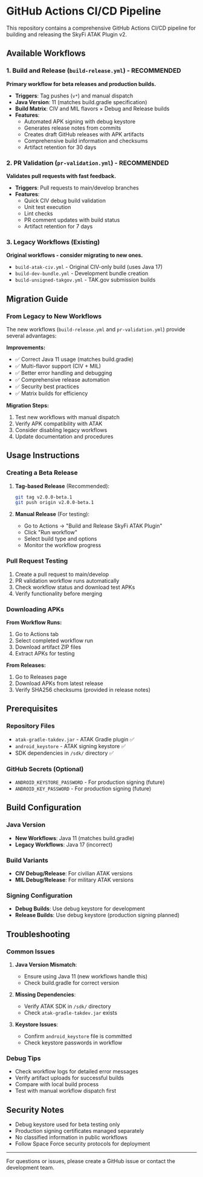 # GitHub Actions CI/CD Pipeline

This repository contains a comprehensive GitHub Actions CI/CD pipeline for building and releasing the SkyFi ATAK Plugin v2.

## Available Workflows

### 1. Build and Release (`build-release.yml`) - **RECOMMENDED**
**Primary workflow for beta releases and production builds.**

- **Triggers**: Tag pushes (`v*`) and manual dispatch
- **Java Version**: 11 (matches build.gradle specification)
- **Build Matrix**: CIV and MIL flavors × Debug and Release builds
- **Features**:
  - Automated APK signing with debug keystore
  - Generates release notes from commits
  - Creates draft GitHub releases with APK artifacts
  - Comprehensive build information and checksums
  - Artifact retention for 30 days

### 2. PR Validation (`pr-validation.yml`) - **RECOMMENDED**
**Validates pull requests with fast feedback.**

- **Triggers**: Pull requests to main/develop branches
- **Features**:
  - Quick CIV debug build validation
  - Unit test execution
  - Lint checks
  - PR comment updates with build status
  - Artifact retention for 7 days

### 3. Legacy Workflows (Existing)
**Original workflows - consider migrating to new ones.**

- `build-atak-civ.yml` - Original CIV-only build (uses Java 17)
- `build-dev-bundle.yml` - Development bundle creation
- `build-unsigned-takgov.yml` - TAK.gov submission builds

## Migration Guide

### From Legacy to New Workflows

The new workflows (`build-release.yml` and `pr-validation.yml`) provide several advantages:

**Improvements:**
- ✅ Correct Java 11 usage (matches build.gradle)
- ✅ Multi-flavor support (CIV + MIL)
- ✅ Better error handling and debugging
- ✅ Comprehensive release automation
- ✅ Security best practices
- ✅ Matrix builds for efficiency

**Migration Steps:**
1. Test new workflows with manual dispatch
2. Verify APK compatibility with ATAK
3. Consider disabling legacy workflows
4. Update documentation and procedures

## Usage Instructions

### Creating a Beta Release

1. **Tag-based Release** (Recommended):
   ```bash
   git tag v2.0.0-beta.1
   git push origin v2.0.0-beta.1
   ```

2. **Manual Release** (For testing):
   - Go to Actions → "Build and Release SkyFi ATAK Plugin"
   - Click "Run workflow"
   - Select build type and options
   - Monitor the workflow progress

### Pull Request Testing

1. Create a pull request to main/develop
2. PR validation workflow runs automatically
3. Check workflow status and download test APKs
4. Verify functionality before merging

### Downloading APKs

**From Workflow Runs:**
1. Go to Actions tab
2. Select completed workflow run
3. Download artifact ZIP files
4. Extract APKs for testing

**From Releases:**
1. Go to Releases page
2. Download APKs from latest release
3. Verify SHA256 checksums (provided in release notes)

## Prerequisites

### Repository Files
- `atak-gradle-takdev.jar` - ATAK Gradle plugin ✅
- `android_keystore` - ATAK signing keystore ✅
- SDK dependencies in `/sdk/` directory ✅

### GitHub Secrets (Optional)
- `ANDROID_KEYSTORE_PASSWORD` - For production signing (future)
- `ANDROID_KEY_PASSWORD` - For production signing (future)

## Build Configuration

### Java Version
- **New Workflows**: Java 11 (matches build.gradle)
- **Legacy Workflows**: Java 17 (incorrect)

### Build Variants
- **CIV Debug/Release**: For civilian ATAK versions
- **MIL Debug/Release**: For military ATAK versions

### Signing Configuration
- **Debug Builds**: Use debug keystore for development
- **Release Builds**: Use debug keystore (production signing planned)

## Troubleshooting

### Common Issues

1. **Java Version Mismatch**:
   - Ensure using Java 11 (new workflows handle this)
   - Check build.gradle for correct version

2. **Missing Dependencies**:
   - Verify ATAK SDK in `/sdk/` directory
   - Check `atak-gradle-takdev.jar` exists

3. **Keystore Issues**:
   - Confirm `android_keystore` file is committed
   - Check keystore passwords in workflow

### Debug Tips
- Check workflow logs for detailed error messages
- Verify artifact uploads for successful builds
- Compare with local build process
- Test with manual workflow dispatch first

## Security Notes

- Debug keystore used for beta testing only
- Production signing certificates managed separately
- No classified information in public workflows
- Follow Space Force security protocols for deployment

---

For questions or issues, please create a GitHub issue or contact the development team.